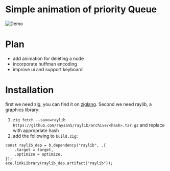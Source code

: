 # Simple animation of priority Queue
![Demo](./2024-09-0721-44-08.gif)
# Plan
- add animation for deleting a node
- incorporate huffman encoding
- improve ui and support keyboard
# Installation
first we need zig, you can find it on
[ziglang](https://ziglang.org/). Second we need raylib, a graphics library:
1. `zig fetch --save=raylib
   https://github.com/raysan5/raylib/archive/<hash>.tar.gz` and
   replace with appropriate hash
2. add the following to `build.zig`:
``` zig
const raylib_dep = b.dependency("raylib", .{
    .target = target,
    .optimize = optimize,
});
exe.linkLibrary(raylib_dep.artifact("raylib"));
```

